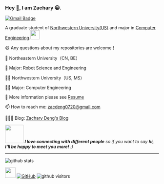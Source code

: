 ### Hey 👋, I am Zachary 😀.

[![Gmail Badge](https://img.shields.io/badge/-zacdeng0720@gmail.com-c14438?style=flat-square&logo=Gmail&logoColor=white&link=mailto:zacdeng0720@gmail.com)](mailto:zacdeng0720@gmail.com)

A graduate student of  <a href="https://www.northwestern.edu/">Northwestern University(US)</a> and major in <a href="https://www.mccormick.northwestern.edu/electrical-computer/academics/graduate/masters/computer-engineering.html">Computer Engineering</a>.<img src="https://media.giphy.com/media/WUlplcMpOCEmTGBtBW/giphy.gif" width="30"> 

😄 Any questions about my repositories are welcome！

🏫 Northeastern University（CN, BE）

🤖 Major: Robot Science and Engineering

👨‍🎓  Northwestern University（US, MS）

👨‍💻 Major: Computer Engineering

📃 More information please see [Resume](https://zacdeng.github.io/resume/)

📫 How to reach me: zacdeng0720@gmail.com

👨🏻‍💻 Blog: [Zachary Deng's Blog](https://zacdeng.github.io/)


<img src="https://media.giphy.com/media/LnQjpWaON8nhr21vNW/giphy.gif" width="60"> <em><b>I love connecting with different people</b> so if you want to say <b>hi, I'll be happy to meet you more!</b> :)</em>

---------------------------------------------------------------------------------------------------------------------------------------------------------------------------------

![github stats](https://github-readme-stats.vercel.app/api?username=zacdeng&show_icons=true)

 <img src="https://i.loli.net/2020/07/14/y2oaANRLjTYSpG1.gif" width="34px"> <a href="https://github.com/zacdeng"><img alt="GitHub" src="https://img.shields.io/badge/dynamic/json?logo=github&label=GitHub+Followers&labelColor=282c34&color=181717&query=%24.data.totalSubs&url=https%3A%2F%2Fapi.spencerwoo.com%2Fsubstats%2F%3Fsource%3Dgithub%26queryKey%3Dzacdeng&longCache=true"/></a>
![github visitors](https://visitor-badge.glitch.me/badge?page_id=SulthanNK.SulthanNK)
